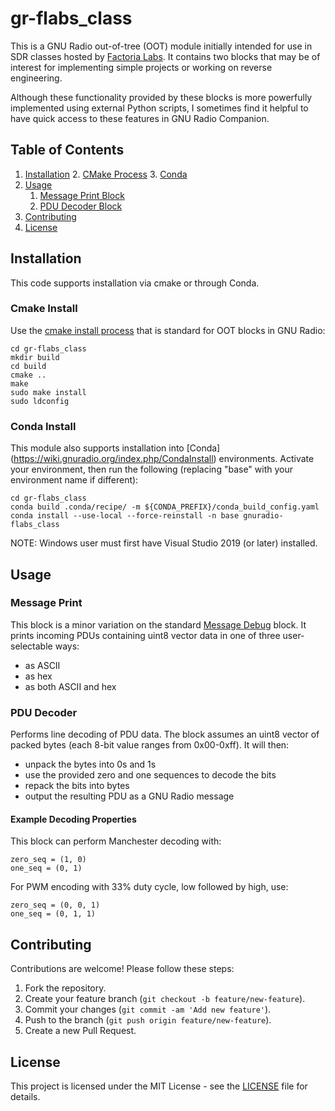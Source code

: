 # gr-flabs_class

This is a GNU Radio out-of-tree (OOT) module initially intended
for use in SDR classes hosted by [Factoria Labs](https://www.factorialabs.com/).
It contains two blocks that may be of interest for implementing
simple projects or working on reverse engineering.

Although these functionality provided by these blocks is more powerfully 
implemented using external Python scripts, I sometimes find it helpful to have 
quick access to these features in GNU Radio Companion.

## Table of Contents

1. [Installation](#installation)
   2. [CMake Process](#cmake-install)
   3. [Conda](#conda-install)
2. [Usage](#usage)
    1. [Message Print Block](#message-print)
    2. [PDU Decoder Block](#pdu-decoder)
3. [Contributing](#contributing)
4. [License](#license)

## Installation
This code supports installation via cmake or through Conda.

### Cmake Install
Use the [cmake install process](https://wiki.gnuradio.org/index.php/OutOfTreeModules)
that is standard for OOT blocks in GNU Radio:
```
cd gr-flabs_class
mkdir build
cd build
cmake ..
make
sudo make install
sudo ldconfig
```

### Conda Install
This module also supports installation into [Conda] (https://wiki.gnuradio.org/index.php/CondaInstall)
environments. Activate your environment, then run the following (replacing "base"
with your environment name if different):
```
cd gr-flabs_class
conda build .conda/recipe/ -m ${CONDA_PREFIX}/conda_build_config.yaml
conda install --use-local --force-reinstall -n base gnuradio-flabs_class
```
NOTE: Windows user must first have Visual Studio 2019 (or later) installed.

## Usage
### Message Print
This block is a minor variation on the standard 
[Message Debug](https://wiki.gnuradio.org/index.php/Message_Debug) block. It 
prints incoming PDUs containing uint8 vector data in one of three user-selectable
ways:
- as ASCII
- as hex
- as both ASCII and hex

### PDU Decoder
Performs line decoding of PDU data. The block assumes an uint8 vector of packed
bytes (each 8-bit value ranges from 0x00-0xff). It will then:
- unpack the bytes into 0s and 1s
- use the provided zero and one sequences to decode the bits
- repack the bits into bytes
- output the resulting PDU as a GNU Radio message

#### Example Decoding Properties
This block can perform Manchester decoding with:
```
zero_seq = (1, 0) 
one_seq = (0, 1) 
```
For PWM encoding with 33% duty cycle, low followed by high, use:
```
zero_seq = (0, 0, 1) 
one_seq = (0, 1, 1) 
```

## Contributing
Contributions are welcome! Please follow these steps:
1. Fork the repository.
2. Create your feature branch (`git checkout -b feature/new-feature`).
3. Commit your changes (`git commit -am 'Add new feature'`).
4. Push to the branch (`git push origin feature/new-feature`).
5. Create a new Pull Request.

## License
This project is licensed under the MIT License - see the [LICENSE](LICENSE) 
file for details.